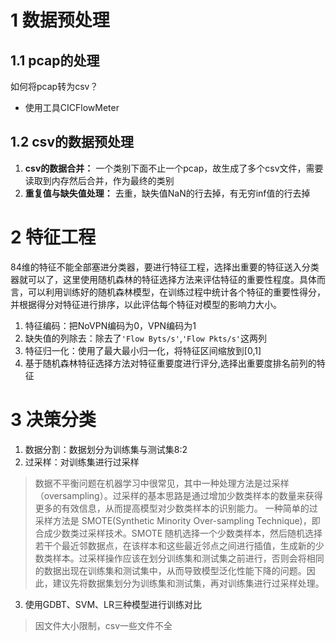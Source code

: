 # 1 数据预处理
## 1.1 pcap的处理
如何将pcap转为csv？
- 使用工具CICFlowMeter
## 1.2 csv的数据预处理
1. __csv的数据合并：__ 一个类别下面不止一个pcap，故生成了多个csv文件，需要读取到内存然后合并，作为最终的类别
2. __重复值与缺失值处理：__ 去重，缺失值NaN的行去掉，有无穷inf值的行去掉
# 2 特征工程
84维的特征不能全部塞进分类器，要进行特征工程，选择出重要的特征送入分类器就可以了，这里使用随机森林的特征选择方法来评估特征的重要性程度。具体而言，可以利用训练好的随机森林模型，在训练过程中统计各个特征的重要性得分，并根据得分对特征进行排序，以此评估每个特征对模型的影响力大小。
1. 特征编码：把NoVPN编码为0，VPN编码为1
2. 缺失值的列除去：除去了`'Flow Byts/s'`,`'Flow Pkts/s'`这两列
3. 特征归一化：使用了最大最小归一化，将特征区间缩放到[0,1]
4. 基于随机森林特征选择方法对特征重要度进行评分,选择出重要度排名前列的特征
# 3 决策分类
1. 数据分割：数据划分为训练集与测试集8:2
2. 过采样：对训练集进行过采样
> 数据不平衡问题在机器学习中很常见，其中一种处理方法是过采样（oversampling）。过采样的基本思路是通过增加少数类样本的数量来获得更多的有效信息，从而提高模型对少数类样本的识别能力。 一种简单的过采样方法是 SMOTE(Synthetic Minority Over-sampling Technique)，即合成少数类过采样技术。SMOTE 随机选择一个少数类样本，然后随机选择若干个最近邻数据点，在该样本和这些最近邻点之间进行插值，生成新的少数类样本。过采样操作应该在划分训练集和测试集之前进行，否则会将相同的数据出现在训练集和测试集中，从而导致模型泛化性能下降的问题。因此，建议先将数据集划分为训练集和测试集，再对训练集进行过采样处理。
3. 使用GDBT、SVM、LR三种模型进行训练对比


> 因文件大小限制，csv一些文件不全
